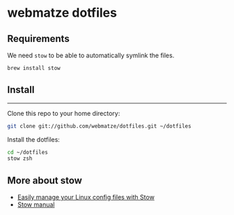 # webmatze dotfiles

## Requirements

We need `stow` to be able to automatically symlink the files.

```bash
brew install stow
```


## Install
-------

Clone this repo to your home directory:

```bash
git clone git://github.com/webmatze/dotfiles.git ~/dotfiles
```

Install the dotfiles:

```bash
cd ~/dotfiles
stow zsh
```

## More about stow

* [Easily manage your Linux config files with Stow](https://thoughtbot.com/blog/rcm-for-rc-files-in-dotfiles-repos)
* [Stow manual](https://www.gnu.org/software/stow/manual/stow.html)

